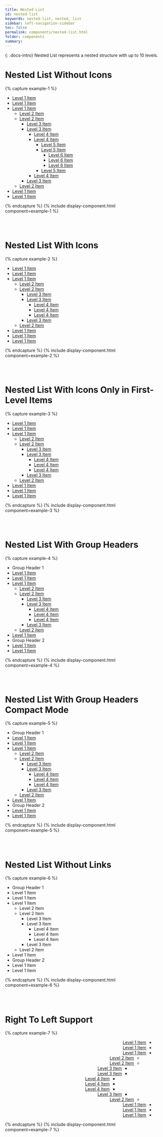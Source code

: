 ```yaml
---
title: Nested List
id: nested-list
keywords: nested-list, nested, list
sidebar: left-navigation-sidebar
toc: false
permalink: components/nested-list.html
folder: components
summary:
---
```


{: .docs-intro}
Nested List represents a nested structure with up to 10 levels.

# Nested List Without Icons
{% capture example-1 %}
<ul class="fd-nested-list fd-nested-list--text-only">
    <li class="fd-nested-list__item">
        <a class="fd-nested-list__link" href="#">
            <span class="fd-nested-list__title">Level 1 Item</span>
        </a>
    </li>
    <li class="fd-nested-list__item">
        <a class="fd-nested-list__link is-selected" href="#">
            <span class="fd-nested-list__title">Level 1 Item</span>
        </a>
    </li>
    <li class="fd-nested-list__item">
        <a class="fd-nested-list__link has-child" href="#" aria-controls="EX100L2" aria-haspopup="true">
            <span class="fd-nested-list__title">Level 1 Item</span>
        </a>
        <ul class="fd-nested-list level-2" id="EX100L2" aria-hidden="true">
            <li class="fd-nested-list__item">
                <a class="fd-nested-list__link" href="#">
                    <span class="fd-nested-list__title">Level 2 Item</span>
                </a>
            </li>
            <li class="fd-nested-list__item">
                <a class="fd-nested-list__link has-child" 
                    href="#" aria-controls="EX100L3" aria-haspopup="true">
                    <span class="fd-nested-list__title">Level 2 Item</span>
                </a>
                <ul class="fd-nested-list level-3" id="EX100L3" aria-hidden="true">
                    <li class="fd-nested-list__item">
                        <a class="fd-nested-list__link" href="#">
                            <span class="fd-nested-list__title">Level 3 Item</span>
                        </a>
                    </li>
                    <li class="fd-nested-list__item">
                        <a class="fd-nested-list__link has-child" 
                            href="#" aria-controls="EX100L4" aria-haspopup="true">
                            <span class="fd-nested-list__title">Level 3 Item</span>
                        </a>
                        <ul class="fd-nested-list level-4" id="EX100L4" aria-hidden="true">
                            <li class="fd-nested-list__item">
                                <a class="fd-nested-list__link" href="#">
                                    <span class="fd-nested-list__title">Level 4 Item</span>
                                </a>
                            </li>
                            <li class="fd-nested-list__item">
                                <a class="fd-nested-list__link has-child" 
                                    href="#" aria-controls="EX100L5" aria-haspopup="true">
                                    <span class="fd-nested-list__title">Level 4 Item</span>
                                </a>
                                <ul class="fd-nested-list level-5" id="EX100L5" aria-hidden="true">
                                    <li class="fd-nested-list__item">
                                        <a class="fd-nested-list__link" href="#">
                                            <span class="fd-nested-list__title">Level 5 Item</span>
                                        </a>
                                    </li>
                                    <li class="fd-nested-list__item">
                                        <a class="fd-nested-list__link has-child" 
                                            href="#" aria-controls="EX100L6" aria-haspopup="true">
                                            <span class="fd-nested-list__title">Level 5 Item</span>
                                        </a>
                                        <ul class="fd-nested-list level-6" id="EX100L6" aria-hidden="true">
                                            <li class="fd-nested-list__item">
                                                <a class="fd-nested-list__link" href="#">
                                                    <span class="fd-nested-list__title">Level 6 Item</span>
                                                </a>
                                            </li>
                                            <li class="fd-nested-list__item">
                                                <a class="fd-nested-list__link" href="#" >
                                                    <span class="fd-nested-list__title">Level 6 Item</span>
                                                </a>
                                            </li>
                                            <li class="fd-nested-list__item">
                                                <a class="fd-nested-list__link" href="#">
                                                    <span class="fd-nested-list__title">Level 6 Item</span>
                                                </a>
                                            </li>
                                        </ul>
                                    </li>
                                    <li class="fd-nested-list__item">
                                        <a class="fd-nested-list__link" href="#">
                                            <span class="fd-nested-list__title">Level 5 Item</span>
                                        </a>
                                    </li>
                                </ul>
                            </li>
                            <li class="fd-nested-list__item">
                                <a class="fd-nested-list__link" href="#">
                                    <span class="fd-nested-list__title">Level 4 Item</span>
                                </a>
                            </li>
                        </ul>
                    </li>
                    <li class="fd-nested-list__item">
                        <a class="fd-nested-list__link" href="#">
                            <span class="fd-nested-list__title">Level 3 Item</span>
                        </a>
                    </li>
                </ul>
            </li>
            <li class="fd-nested-list__item">
                <a class="fd-nested-list__link" href="#">
                    <span class="fd-nested-list__title">Level 2 Item</span>
                </a>
            </li>
        </ul>
    </li>
    <li class="fd-nested-list__item">
        <a class="fd-nested-list__link" href="#">
            <span class="fd-nested-list__title">Level 1 Item</span>
        </a>
    </li>
    <li class="fd-nested-list__item">
        <a class="fd-nested-list__link" href="#">
            <span class="fd-nested-list__title">Level 1 Item</span>
        </a>
    </li>
</ul>
{% endcapture %}
{% include display-component.html component=example-1 %}

<br /><br />

# Nested List With Icons
{% capture example-2 %}
<ul class="fd-nested-list fd-nested-list--no-border">
    <li class="fd-nested-list__item">
        <a class="fd-nested-list__link" href="#">
            <span class="fd-nested-list__icon sap-icon--home"></span>
            <span class="fd-nested-list__title">Level 1 Item</span>
        </a>
    </li>
    <li class="fd-nested-list__item">
        <a class="fd-nested-list__link is-selected" href="#">
            <span class="fd-nested-list__icon sap-icon--calendar"></span>
            <span class="fd-nested-list__title">Level 1 Item</span>
        </a>
    </li>
    <li class="fd-nested-list__item">
        <a class="fd-nested-list__link has-child" href="#" aria-controls="EX700L2" aria-haspopup="true">
            <span class="fd-nested-list__icon sap-icon--employee"></span>
            <span class="fd-nested-list__title">Level 1 Item</span>
        </a>
        <ul class="fd-nested-list level-2" id="EX700L2" aria-hidden="true">
            <li class="fd-nested-list__item">
                <a class="fd-nested-list__link" href="#">
                    <span class="fd-nested-list__icon sap-icon--home"></span>
                    <span class="fd-nested-list__title">Level 2 Item</span>
                </a>
            </li>
            <li class="fd-nested-list__item">
                <a class="fd-nested-list__link has-child" 
                    href="#" aria-controls="EX700L3" aria-haspopup="true">
                    <span class="fd-nested-list__icon sap-icon--appointment"></span>
                    <span class="fd-nested-list__title">Level 2 Item</span>
                </a>
                <ul class="fd-nested-list level-3" id="EX700L3" aria-hidden="true">
                    <li class="fd-nested-list__item">
                        <a class="fd-nested-list__link" href="#">
                            <span class="fd-nested-list__icon sap-icon--group"></span>
                            <span class="fd-nested-list__title">Level 3 Item</span>
                        </a>
                    </li>
                    <li class="fd-nested-list__item">
                        <a class="fd-nested-list__link has-child" 
                            href="#" aria-controls="EX700L4" aria-haspopup="true">
                            <span class="fd-nested-list__icon sap-icon--history"></span>
                            <span class="fd-nested-list__title">Level 3 Item</span>
                        </a>
                        <ul class="fd-nested-list level-4" id="EX700L4" aria-hidden="true">
                            <li class="fd-nested-list__item">
                                <a class="fd-nested-list__link" href="#">
                                    <span class="fd-nested-list__icon sap-icon--leads"></span>
                                    <span class="fd-nested-list__title">Level 4 Item</span>
                                </a>
                            </li>
                            <li class="fd-nested-list__item">
                                <a class="fd-nested-list__link" href="#" >
                                    <span class="fd-nested-list__title">Level 4 Item</span>
                                </a>
                            </li>
                            <li class="fd-nested-list__item">
                                <a class="fd-nested-list__link" href="#">
                                    <span class="fd-nested-list__icon sap-icon--opportunity"></span>
                                    <span class="fd-nested-list__title">Level 4 Item</span>
                                </a>
                            </li>
                        </ul>
                    </li>
                    <li class="fd-nested-list__item">
                        <a class="fd-nested-list__link" href="#">
                            <span class="fd-nested-list__icon sap-icon--retail-store"></span>
                            <span class="fd-nested-list__title">Level 3 Item</span>
                        </a>
                    </li>
                </ul>
            </li>
            <li class="fd-nested-list__item">
                <a class="fd-nested-list__link" href="#">
                    <span class="fd-nested-list__icon sap-icon--video"></span>
                    <span class="fd-nested-list__title">Level 2 Item</span>
                </a>
            </li>
        </ul>
    </li>
    <li class="fd-nested-list__item">
        <a class="fd-nested-list__link" href="#">
            <span class="fd-nested-list__icon sap-icon--activities"></span>
            <span class="fd-nested-list__title">Level 1 Item</span>
        </a>
    </li>
    <li class="fd-nested-list__item">
        <a class="fd-nested-list__link" href="#">
            <span class="fd-nested-list__icon sap-icon--bar-chart"></span>
            <span class="fd-nested-list__title">Level 1 Item</span>
        </a>
    </li>
    <li class="fd-nested-list__item">
        <a class="fd-nested-list__link" href="#">
            <span class="fd-nested-list__title">Level 1 Item</span>
        </a>
    </li>
</ul>
{% endcapture %}
{% include display-component.html component=example-2 %}

<br /><br /> 

# Nested List With Icons Only in First-Level Items
{% capture example-3 %}
<ul class="fd-nested-list">
    <li class="fd-nested-list__item">
        <a class="fd-nested-list__link" href="#">
            <span class="fd-nested-list__icon sap-icon--home"></span>
            <span class="fd-nested-list__title">Level 1 Item</span>
        </a>
    </li>
    <li class="fd-nested-list__item">
        <a class="fd-nested-list__link is-selected" href="#">
            <span class="fd-nested-list__icon sap-icon--calendar"></span>
            <span class="fd-nested-list__title">Level 1 Item</span>
        </a>
    </li>
    <li class="fd-nested-list__item">
        <a class="fd-nested-list__link has-child" href="#" aria-controls="EX300L2" aria-haspopup="true">
            <span class="fd-nested-list__icon sap-icon--employee"></span>
            <span class="fd-nested-list__title">Level 1 Item</span>
        </a>
        <ul class="fd-nested-list fd-nested-list--text-only level-2" id="EX300L2" aria-hidden="true">
            <li class="fd-nested-list__item">
                <a class="fd-nested-list__link" href="#">
                    <span class="fd-nested-list__title">Level 2 Item</span>
                </a>
            </li>
            <li class="fd-nested-list__item">
                <a class="fd-nested-list__link has-child" 
                    href="#" aria-controls="EX300L3" aria-haspopup="true">
                    <span class="fd-nested-list__title">Level 2 Item</span>
                </a>
                <ul class="fd-nested-list fd-nested-list--text-only level-3" id="EX300L3" aria-hidden="true">
                    <li class="fd-nested-list__item">
                        <a class="fd-nested-list__link" href="#">
                            <span class="fd-nested-list__title">Level 3 Item</span>
                        </a>
                    </li>
                    <li class="fd-nested-list__item">
                        <a class="fd-nested-list__link has-child" 
                            href="#" aria-controls="EX300L4" aria-haspopup="true">
                            <span class="fd-nested-list__title">Level 3 Item</span>
                        </a>
                        <ul class="fd-nested-list fd-nested-list--text-only level-4" id="EX300L4" aria-hidden="true">
                            <li class="fd-nested-list__item">
                                <a class="fd-nested-list__link" href="#">
                                    <span class="fd-nested-list__title">Level 4 Item</span>
                                </a>
                            </li>
                            <li class="fd-nested-list__item">
                                <a class="fd-nested-list__link" href="#" >
                                    <span class="fd-nested-list__title">Level 4 Item</span>
                                </a>
                            </li>
                            <li class="fd-nested-list__item">
                                <a class="fd-nested-list__link" href="#">
                                    <span class="fd-nested-list__title">Level 4 Item</span>
                                </a>
                            </li>
                        </ul>
                    </li>
                    <li class="fd-nested-list__item">
                        <a class="fd-nested-list__link" href="#">
                            <span class="fd-nested-list__title">Level 3 Item</span>
                        </a>
                    </li>
                </ul>
            </li>
            <li class="fd-nested-list__item">
                <a class="fd-nested-list__link" href="#">
                    <span class="fd-nested-list__title">Level 2 Item</span>
                </a>
            </li>
        </ul>
    </li>
    <li class="fd-nested-list__item">
        <a class="fd-nested-list__link" href="#">
            <span class="fd-nested-list__icon sap-icon--activities"></span>
            <span class="fd-nested-list__title">Level 1 Item</span>
        </a>
    </li>
    <li class="fd-nested-list__item">
        <a class="fd-nested-list__link" href="#">
            <span class="fd-nested-list__icon sap-icon--bar-chart"></span>
            <span class="fd-nested-list__title">Level 1 Item</span>
        </a>
    </li>
    <li class="fd-nested-list__item">
        <a class="fd-nested-list__link" href="#">
            <span class="fd-nested-list__title">Level 1 Item</span>
        </a>
    </li>
</ul>
{% endcapture %}
{% include display-component.html component=example-3 %}

<br /><br />

# Nested List With Group Headers
{% capture example-4 %}
<ul class="fd-nested-list">
    <li class="fd-nested-list__group-header">
        Group Header 1
    </li>
    <li class="fd-nested-list__item">
        <a class="fd-nested-list__link" href="#">
            <span class="fd-nested-list__icon sap-icon--home"></span>
            <span class="fd-nested-list__title">Level 1 Item</span>
        </a>
    </li>
    <li class="fd-nested-list__item">
        <a class="fd-nested-list__link is-selected" href="#">
            <span class="fd-nested-list__icon sap-icon--calendar"></span>
            <span class="fd-nested-list__title">Level 1 Item</span>
        </a>
    </li>
    <li class="fd-nested-list__item">
        <a class="fd-nested-list__link has-child" href="#" aria-controls="EX400L2" aria-haspopup="true">
            <span class="fd-nested-list__icon sap-icon--employee"></span>
            <span class="fd-nested-list__title">Level 1 Item</span>
        </a>
        <ul class="fd-nested-list fd-nested-list--text-only level-2" id="EX400L2" aria-hidden="true">
            <li class="fd-nested-list__item">
                <a class="fd-nested-list__link" href="#">
                    <span class="fd-nested-list__title">Level 2 Item</span>
                </a>
            </li>
            <li class="fd-nested-list__item">
                <a class="fd-nested-list__link has-child" 
                    href="#" aria-controls="EX400L3" aria-haspopup="true">
                    <span class="fd-nested-list__title">Level 2 Item</span>
                </a>
                <ul class="fd-nested-list fd-nested-list--text-only level-3" id="EX400L3" aria-hidden="true">
                    <li class="fd-nested-list__item">
                        <a class="fd-nested-list__link" href="#">
                            <span class="fd-nested-list__title">Level 3 Item</span>
                        </a>
                    </li>
                    <li class="fd-nested-list__item">
                        <a class="fd-nested-list__link has-child" 
                            href="#" aria-controls="EX400L4" aria-haspopup="true">
                            <span class="fd-nested-list__title">Level 3 Item</span>
                        </a>
                        <ul class="fd-nested-list fd-nested-list--text-only level-4" id="EX400L4" aria-hidden="true">
                            <li class="fd-nested-list__item">
                                <a class="fd-nested-list__link" href="#">
                                    <span class="fd-nested-list__title">Level 4 Item</span>
                                </a>
                            </li>
                            <li class="fd-nested-list__item">
                                <a class="fd-nested-list__link" href="#" >
                                    <span class="fd-nested-list__title">Level 4 Item</span>
                                </a>
                            </li>
                            <li class="fd-nested-list__item">
                                <a class="fd-nested-list__link" href="#">
                                    <span class="fd-nested-list__title">Level 4 Item</span>
                                </a>
                            </li>
                        </ul>
                    </li>
                    <li class="fd-nested-list__item">
                        <a class="fd-nested-list__link" href="#">
                            <span class="fd-nested-list__title">Level 3 Item</span>
                        </a>
                    </li>
                </ul>
            </li>
            <li class="fd-nested-list__item">
                <a class="fd-nested-list__link" href="#">
                    <span class="fd-nested-list__title">Level 2 Item</span>
                </a>
            </li>
        </ul>
    </li>
    <li class="fd-nested-list__item">
        <a class="fd-nested-list__link" href="#">
            <span class="fd-nested-list__icon sap-icon--activities"></span>
            <span class="fd-nested-list__title">Level 1 Item</span>
        </a>
    </li>
    <li class="fd-nested-list__group-header">
        Group Header 2
    </li>
    <li class="fd-nested-list__item">
        <a class="fd-nested-list__link" href="#">
            <span class="fd-nested-list__icon sap-icon--bar-chart"></span>
            <span class="fd-nested-list__title">Level 1 Item</span>
        </a>
    </li>
    <li class="fd-nested-list__item">
        <a class="fd-nested-list__link" href="#">
            <span class="fd-nested-list__title">Level 1 Item</span>
        </a>
    </li>
</ul>
{% endcapture %}
{% include display-component.html component=example-4 %}

<br /><br />

# Nested List With Group Headers Compact Mode
{% capture example-5 %}
<ul class="fd-nested-list fd-nested-list--compact">
    <li class="fd-nested-list__group-header">
        Group Header 1
    </li>
    <li class="fd-nested-list__item">
        <a class="fd-nested-list__link" href="#">
            <span class="fd-nested-list__icon sap-icon--home"></span>
            <span class="fd-nested-list__title">Level 1 Item</span>
        </a>
    </li>
    <li class="fd-nested-list__item">
        <a class="fd-nested-list__link is-selected" href="#">
            <span class="fd-nested-list__icon sap-icon--calendar"></span>
            <span class="fd-nested-list__title">Level 1 Item</span>
        </a>
    </li>
    <li class="fd-nested-list__item">
        <a class="fd-nested-list__link has-child" href="#" aria-controls="EX500L2" aria-haspopup="true">
            <span class="fd-nested-list__icon sap-icon--employee"></span>
            <span class="fd-nested-list__title">Level 1 Item</span>
        </a>
        <ul class="fd-nested-list fd-nested-list--text-only level-2" id="EX500L2" aria-hidden="true">
            <li class="fd-nested-list__item">
                <a class="fd-nested-list__link" href="#">
                    <span class="fd-nested-list__title">Level 2 Item</span>
                </a>
            </li>
            <li class="fd-nested-list__item">
                <a class="fd-nested-list__link has-child" 
                    href="#" aria-controls="EX500L3" aria-haspopup="true">
                    <span class="fd-nested-list__title">Level 2 Item</span>
                </a>
                <ul class="fd-nested-list fd-nested-list--text-only level-3" id="EX500L3" aria-hidden="true">
                    <li class="fd-nested-list__item">
                        <a class="fd-nested-list__link" href="#">
                            <span class="fd-nested-list__title">Level 3 Item</span>
                        </a>
                    </li>
                    <li class="fd-nested-list__item">
                        <a class="fd-nested-list__link has-child" 
                            href="#" aria-controls="EX500L4" aria-haspopup="true">
                            <span class="fd-nested-list__title">Level 3 Item</span>
                        </a>
                        <ul class="fd-nested-list fd-nested-list--text-only level-4" id="EX500L4" aria-hidden="true">
                            <li class="fd-nested-list__item">
                                <a class="fd-nested-list__link" href="#">
                                    <span class="fd-nested-list__title">Level 4 Item</span>
                                </a>
                            </li>
                            <li class="fd-nested-list__item">
                                <a class="fd-nested-list__link" href="#" >
                                    <span class="fd-nested-list__title">Level 4 Item</span>
                                </a>
                            </li>
                            <li class="fd-nested-list__item">
                                <a class="fd-nested-list__link" href="#">
                                    <span class="fd-nested-list__title">Level 4 Item</span>
                                </a>
                            </li>
                        </ul>
                    </li>
                    <li class="fd-nested-list__item">
                        <a class="fd-nested-list__link" href="#">
                            <span class="fd-nested-list__title">Level 3 Item</span>
                        </a>
                    </li>
                </ul>
            </li>
            <li class="fd-nested-list__item">
                <a class="fd-nested-list__link" href="#">
                    <span class="fd-nested-list__title">Level 2 Item</span>
                </a>
            </li>
        </ul>
    </li>
    <li class="fd-nested-list__item">
        <a class="fd-nested-list__link" href="#">
            <span class="fd-nested-list__icon sap-icon--activities"></span>
            <span class="fd-nested-list__title">Level 1 Item</span>
        </a>
    </li>
    <li class="fd-nested-list__group-header">
        Group Header 2
    </li>
    <li class="fd-nested-list__item">
        <a class="fd-nested-list__link" href="#">
            <span class="fd-nested-list__icon sap-icon--bar-chart"></span>
            <span class="fd-nested-list__title">Level 1 Item</span>
        </a>
    </li>
    <li class="fd-nested-list__item">
        <a class="fd-nested-list__link" href="#">
            <span class="fd-nested-list__title">Level 1 Item</span>
        </a>
    </li>
</ul>
{% endcapture %}
{% include display-component.html component=example-5 %}

<br /><br />

# Nested List Without Links
{% capture example-6 %}
<ul class="fd-nested-list fd-nested-list--compact">
    <li class="fd-nested-list__group-header">
        Group Header 1
    </li>
    <li class="fd-nested-list__item">
        <div class="fd-nested-list__content">
            <span class="fd-nested-list__icon sap-icon--home"></span>
            <span class="fd-nested-list__title">Level 1 Item</span>
        </div>
    </li>
    <li class="fd-nested-list__item">
        <div class="fd-nested-list__content is-selected">
            <span class="fd-nested-list__icon sap-icon--calendar"></span>
            <span class="fd-nested-list__title">Level 1 Item</span>
        </div>
    </li>
    <li class="fd-nested-list__item">
        <div class="fd-nested-list__content has-child" aria-controls="EX600L2" aria-haspopup="true">
            <span class="fd-nested-list__icon sap-icon--employee"></span>
            <span class="fd-nested-list__title">Level 1 Item</span>
        </div>
        <ul class="fd-nested-list fd-nested-list--text-only level-2" id="EX600L2" aria-hidden="true">
            <li class="fd-nested-list__item">
                <div class="fd-nested-list__content">
                    <span class="fd-nested-list__title">Level 2 Item</span>
                </div>
            </li>
            <li class="fd-nested-list__item">
                <div class="fd-nested-list__content has-child" 
                    aria-controls="EX600L3" aria-haspopup="true">
                    <span class="fd-nested-list__title">Level 2 Item</span>
                </div>
                <ul class="fd-nested-list fd-nested-list--text-only level-3" id="EX600L3" aria-hidden="true">
                    <li class="fd-nested-list__item">
                        <div class="fd-nested-list__content">
                            <span class="fd-nested-list__title">Level 3 Item</span>
                        </div>
                    </li>
                    <li class="fd-nested-list__item">
                        <div class="fd-nested-list__content has-child" 
                            aria-controls="EX600L4" aria-haspopup="true">
                            <span class="fd-nested-list__title">Level 3 Item</span>
                        </div>
                        <ul class="fd-nested-list fd-nested-list--text-only level-4" id="EX600L4" aria-hidden="true">
                            <li class="fd-nested-list__item">
                                <div class="fd-nested-list__content">
                                    <span class="fd-nested-list__title">Level 4 Item</span>
                                </div>
                            </li>
                            <li class="fd-nested-list__item">
                                <div class="fd-nested-list__content" >
                                    <span class="fd-nested-list__title">Level 4 Item</span>
                                </div>
                            </li>
                            <li class="fd-nested-list__item">
                                <div class="fd-nested-list__content">
                                    <span class="fd-nested-list__title">Level 4 Item</span>
                                </div>
                            </li>
                        </ul>
                    </li>
                    <li class="fd-nested-list__item">
                        <div class="fd-nested-list__content">
                            <span class="fd-nested-list__title">Level 3 Item</span>
                        </div>
                    </li>
                </ul>
            </li>
            <li class="fd-nested-list__item">
                <div class="fd-nested-list__content">
                    <span class="fd-nested-list__title">Level 2 Item</span>
                </div>
            </li>
        </ul>
    </li>
    <li class="fd-nested-list__item">
        <div class="fd-nested-list__content">
            <span class="fd-nested-list__icon sap-icon--activities"></span>
            <span class="fd-nested-list__title">Level 1 Item</span>
        </div>
    </li>
    <li class="fd-nested-list__group-header">
        Group Header 2
    </li>
    <li class="fd-nested-list__item">
        <div class="fd-nested-list__content">
            <span class="fd-nested-list__icon sap-icon--bar-chart"></span>
            <span class="fd-nested-list__title">Level 1 Item</span>
        </div>
    </li>
    <li class="fd-nested-list__item">
        <div class="fd-nested-list__content">
            <span class="fd-nested-list__title">Level 1 Item</span>
        </div>
    </li>
</ul>
{% endcapture %}
{% include display-component.html component=example-6 %}

<br /><br />

# Right To Left Support
{% capture example-7 %}
<ul class="fd-nested-list fd-nested-list--no-border" dir="rtl">
    <li class="fd-nested-list__item">
        <a class="fd-nested-list__link" href="#">
            <span class="fd-nested-list__icon sap-icon--home"></span>
            <span class="fd-nested-list__title">Level 1 Item</span>
        </a>
    </li>
    <li class="fd-nested-list__item">
        <a class="fd-nested-list__link is-selected" href="#">
            <span class="fd-nested-list__icon sap-icon--calendar"></span>
            <span class="fd-nested-list__title">Level 1 Item</span>
        </a>
    </li>
    <li class="fd-nested-list__item">
        <a class="fd-nested-list__link has-child" href="#" aria-controls="EX700" aria-haspopup="true">
            <span class="fd-nested-list__icon sap-icon--employee"></span>
            <span class="fd-nested-list__title">Level 1 Item</span>
        </a>
        <ul class="fd-nested-list level-2" id="EX700" aria-hidden="true">
            <li class="fd-nested-list__item">
                <a class="fd-nested-list__link" href="#">
                    <span class="fd-nested-list__icon sap-icon--home"></span>
                    <span class="fd-nested-list__title">Level 2 Item</span>
                </a>
            </li>
            <li class="fd-nested-list__item">
                <a class="fd-nested-list__link has-child" 
                    href="#" aria-controls="EX701" aria-haspopup="true">
                    <span class="fd-nested-list__icon sap-icon--email-read"></span>
                    <span class="fd-nested-list__title">Level 2 Item</span>
                </a>
                <ul class="fd-nested-list level-3" id="EX701" aria-hidden="true">
                    <li class="fd-nested-list__item">
                        <a class="fd-nested-list__link" href="#">
                            <span class="fd-nested-list__icon sap-icon--home"></span>
                            <span class="fd-nested-list__title">Level 3 Item</span>
                        </a>
                    </li>
                    <li class="fd-nested-list__item">
                        <a class="fd-nested-list__link has-child" 
                            href="#" aria-controls="EX702" aria-haspopup="true">
                            <span class="fd-nested-list__icon sap-icon--documents"></span>
                            <span class="fd-nested-list__title">Level 3 Item</span>
                        </a>
                        <ul class="fd-nested-list level-4" id="EX702" aria-hidden="true">
                            <li class="fd-nested-list__item">
                                <a class="fd-nested-list__link" href="#">
                                    <span class="fd-nested-list__title">Level 4 Item</span>
                                </a>
                            </li>
                            <li class="fd-nested-list__item">
                                <a class="fd-nested-list__link" href="#" >
                                    <span class="fd-nested-list__title">Level 4 Item</span>
                                </a>
                            </li>
                            <li class="fd-nested-list__item">
                                <a class="fd-nested-list__link" href="#">
                                    <span class="fd-nested-list__title">Level 4 Item</span>
                                </a>
                            </li>
                        </ul>
                    </li>
                    <li class="fd-nested-list__item">
                        <a class="fd-nested-list__link" href="#">
                            <span class="fd-nested-list__icon sap-icon--employee-pane"></span>
                            <span class="fd-nested-list__title">Level 3 Item</span>
                        </a>
                    </li>
                </ul>
            </li>
            <li class="fd-nested-list__item">
                <a class="fd-nested-list__link" href="#">
                    <span class="fd-nested-list__icon sap-icon--database"></span>
                    <span class="fd-nested-list__title">Level 2 Item</span>
                </a>
            </li>
        </ul>
    </li>
    <li class="fd-nested-list__item">
        <a class="fd-nested-list__link" href="#">
            <span class="fd-nested-list__icon sap-icon--activities"></span>
            <span class="fd-nested-list__title">Level 1 Item</span>
        </a>
    </li>
    <li class="fd-nested-list__item">
        <a class="fd-nested-list__link" href="#">
            <span class="fd-nested-list__icon sap-icon--bar-chart"></span>
            <span class="fd-nested-list__title">Level 1 Item</span>
        </a>
    </li>
    <li class="fd-nested-list__item">
        <a class="fd-nested-list__link" href="#">
            <span class="fd-nested-list__title">Level 1 Item</span>
        </a>
    </li>
</ul>
{% endcapture %}
{% include display-component.html component=example-7 %}